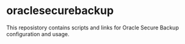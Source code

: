 # oraclesecurebackup
This reposistory contains scripts and links for Oracle Secure Backup configuration and usage. 
